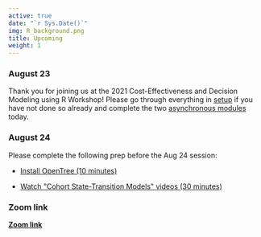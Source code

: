 ```yaml
---
active: true
date: "`r Sys.Date()`"
img: R_background.png
title: Upcoming
weight: 1
---
```


### August 23

Thank you for joining us at the 2021 Cost-Effectiveness and Decision Modeling using R Workshop! Please go through everything in [setup](https://cea-and-modeling-using-r-workshop.netlify.app/prework/) if you have not done so already and complete the two [asynchronous modules](https://cea-and-modeling-using-r-workshop.netlify.app/days/day1/) today.

### August 24

Please complete the following prep before the Aug 24 session:

- [Install OpenTree (10 minutes)](https://cea-and-modeling-using-r-workshop.netlify.app/days/day2/intro_to_decision_analysis/)

- [Watch "Cohort State-Transition Models" videos (30 minutes)](https://cea-and-modeling-using-r-workshop.netlify.app/days/day2/videos_markov/)

### Zoom link

[**Zoom link**](https://umn.zoom.us/j/99828978314?pwd=VjBSeXRYSzZtSG4xUHF6djdYSjhJQT09)




